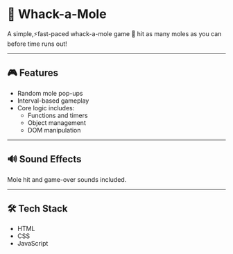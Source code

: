# 🐹 Whack-a-Mole

A simple,⚡fast-paced whack-a-mole game 👀 hit as many moles as you can before time runs out! 

---

## 🎮 Features

- Random mole pop-ups
- Interval-based gameplay
- Core logic includes:
  - Functions and timers
  - Object management
  - DOM manipulation

---

## 🔊 Sound Effects

Mole hit and game-over sounds included.

---

## 🛠 Tech Stack

- HTML
- CSS
- JavaScript
